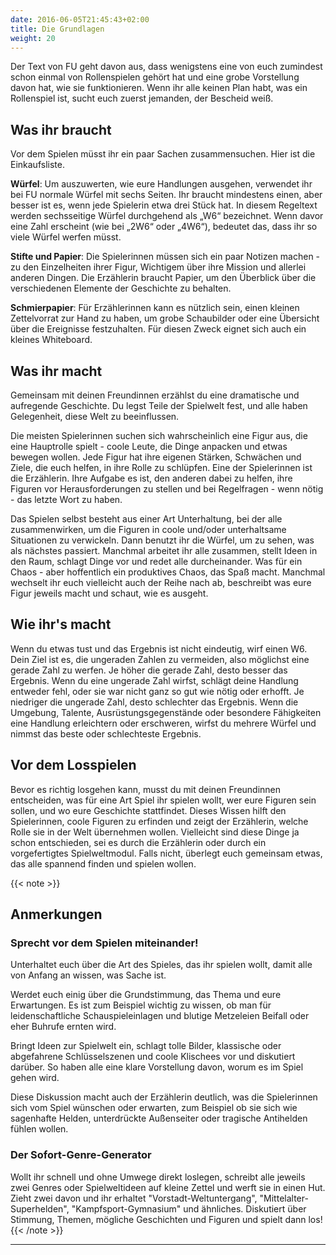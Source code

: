 ```yaml
---
date: 2016-06-05T21:45:43+02:00
title: Die Grundlagen
weight: 20
---
```

Der Text von FU geht davon aus, dass wenigstens eine von euch zumindest schon einmal von Rollenspielen gehört hat und eine grobe Vorstellung davon hat, wie sie funktionieren. Wenn ihr alle keinen Plan habt, was ein Rollenspiel ist, sucht euch zuerst jemanden, der Bescheid weiß.

## Was ihr braucht
Vor dem Spielen müsst ihr ein paar Sachen zusammensuchen. Hier ist die Einkaufsliste.

**Würfel**: Um auszuwerten, wie eure Handlungen ausgehen, verwendet ihr bei FU normale Würfel mit sechs Seiten. Ihr braucht mindestens einen, aber besser ist es, wenn jede Spielerin etwa drei Stück hat. In diesem Regeltext werden sechsseitige Würfel durchgehend als „W6“ bezeichnet. Wenn davor eine Zahl erscheint (wie bei „2W6“ oder „4W6“), bedeutet das, dass ihr so viele Würfel werfen müsst.

**Stifte und Papier**: Die Spielerinnen müssen sich ein paar Notizen machen - zu den Einzelheiten ihrer Figur, Wichtigem über ihre Mission und allerlei anderen Dingen. Die Erzählerin braucht Papier, um den Überblick über die verschiedenen Elemente der Geschichte zu behalten.

**Schmierpapier**: Für Erzählerinnen kann es nützlich sein, einen kleinen Zettelvorrat zur Hand zu haben, um grobe Schaubilder oder eine Übersicht über die Ereignisse festzuhalten. Für diesen Zweck eignet sich auch ein kleines Whiteboard.

## Was ihr macht
Gemeinsam mit deinen Freundinnen erzählst du eine dramatische und aufregende Geschichte. Du legst Teile der Spielwelt fest, und alle haben Gelegenheit, diese Welt zu beeinflussen.

Die meisten Spielerinnen suchen sich wahrscheinlich eine Figur aus, die eine Hauptrolle spielt - coole Leute, die Dinge anpacken und etwas bewegen wollen. Jede Figur hat ihre eigenen Stärken, Schwächen und Ziele, die euch helfen, in ihre Rolle zu schlüpfen. Eine der Spielerinnen ist die Erzählerin. Ihre Aufgabe es ist, den anderen dabei zu helfen, ihre Figuren vor Herausforderungen zu stellen und bei Regelfragen - wenn nötig - das letzte Wort zu haben.

Das Spielen selbst besteht aus einer Art Unterhaltung, bei der alle zusammenwirken, um die Figuren in coole und/oder unterhaltsame Situationen zu verwickeln. Dann benutzt ihr die Würfel, um zu sehen, was als nächstes passiert. Manchmal arbeitet ihr alle zusammen, stellt Ideen in den Raum, schlagt Dinge vor und redet alle durcheinander. Was für ein Chaos - aber hoffentlich ein produktives Chaos, das Spaß macht. Manchmal wechselt ihr euch vielleicht auch der Reihe nach ab, beschreibt was eure Figur jeweils macht und schaut, wie es ausgeht.

## Wie ihr's macht
Wenn du etwas tust und das Ergebnis ist nicht eindeutig, wirf einen W6. Dein Ziel ist es, die ungeraden Zahlen zu vermeiden, also möglichst eine gerade Zahl zu werfen. Je höher die gerade Zahl, desto besser das Ergebnis. Wenn du eine ungerade Zahl wirfst, schlägt deine Handlung entweder fehl, oder sie war nicht ganz so gut wie nötig oder erhofft. Je niedriger die ungerade Zahl, desto schlechter das Ergebnis. Wenn die Umgebung, Talente, Ausrüstungsgegenstände oder besondere Fähigkeiten eine Handlung erleichtern oder erschweren, wirfst du mehrere Würfel und nimmst das beste oder schlechteste Ergebnis.

## Vor dem Losspielen
Bevor es richtig losgehen kann, musst du mit deinen Freundinnen entscheiden, was für eine Art Spiel ihr spielen wollt, wer eure Figuren sein sollen, und wo eure Geschichte stattfindet. Dieses Wissen hilft den Spielerinnen, coole Figuren zu erfinden und zeigt der Erzählerin, welche Rolle sie in der Welt übernehmen wollen.
Vielleicht sind diese Dinge ja schon entschieden, sei es durch die Erzählerin oder durch ein vorgefertigtes Spielweltmodul. Falls nicht, überlegt euch gemeinsam etwas, das alle spannend finden und spielen wollen.

{{< note >}}
## Anmerkungen
### Sprecht vor dem Spielen miteinander!
Unterhaltet euch über die Art des Spieles, das ihr spielen wollt, damit alle von Anfang an wissen, was Sache ist.

Werdet euch einig über die Grundstimmung, das Thema und eure Erwartungen. Es ist zum Beispiel wichtig zu wissen, ob man für leidenschaftliche Schauspieleinlagen und blutige Metzeleien Beifall oder eher Buhrufe ernten wird.  

Bringt Ideen zur Spielwelt ein, schlagt tolle Bilder, klassische oder abgefahrene Schlüsselszenen und coole Klischees vor und diskutiert darüber. So haben alle eine klare Vorstellung davon, worum es im Spiel gehen wird.

Diese Diskussion macht auch der Erzählerin deutlich, was die Spielerinnen sich vom Spiel wünschen oder erwarten, zum Beispiel ob sie sich wie sagenhafte Helden, unterdrückte Außenseiter oder tragische Antihelden fühlen wollen.


### Der Sofort-Genre-Generator
Wollt ihr schnell und ohne Umwege direkt loslegen, schreibt alle jeweils zwei Genres oder Spielweltideen auf kleine Zettel und werft sie in einen Hut. Zieht zwei davon und ihr erhaltet "Vorstadt-Weltuntergang", "Mittelalter-Superhelden", "Kampfsport-Gymnasium" und ähnliches. Diskutiert über Stimmung, Themen, mögliche Geschichten und Figuren und spielt dann los!
{{< /note >}}

---
